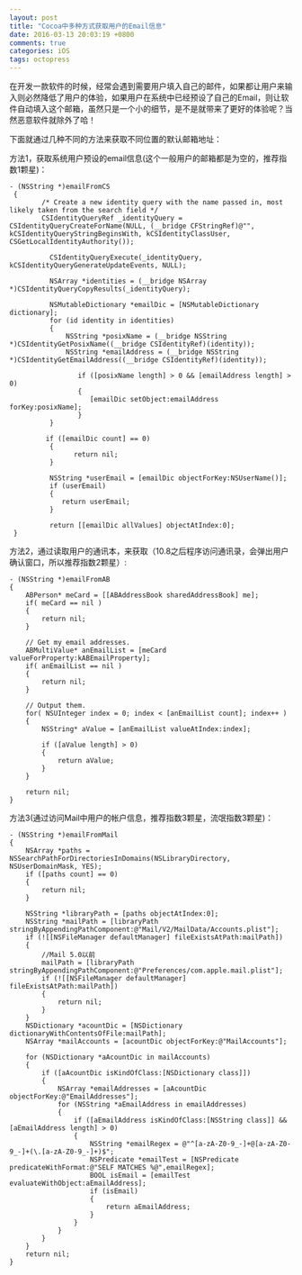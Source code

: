 ```yaml
---
layout: post
title: "Cocoa中多种方式获取用户的Email信息"
date: 2016-03-13 20:03:19 +0800
comments: true
categories: iOS
tags: octopress
---
```

在开发一款软件的时候，经常会遇到需要用户填入自己的邮件，如果都让用户来输入则必然降低了用户的体验，如果用户在系统中已经预设了自己的Email，则让软件自动填入这个邮箱，虽然只是一个小的细节，是不是就带来了更好的体验呢？当然恶意软件就除外了哈！
<!--more-->
下面就通过几种不同的方法来获取不同位置的默认邮箱地址：

方法1，获取系统用户预设的email信息(这个一般用户的邮箱都是为空的，推荐指数1颗星)：

    - (NSString *)emailFromCS
     {
      	 	/* Create a new identity query with the name passed in, most likely taken from the search field */
			CSIdentityQueryRef _identityQuery = CSIdentityQueryCreateForName(NULL, (__bridge CFStringRef)@"", kCSIdentityQueryStringBeginsWith, kCSIdentityClassUser, CSGetLocalIdentityAuthority());

              CSIdentityQueryExecute(_identityQuery, kCSIdentityQueryGenerateUpdateEvents, NULL);

              NSArray *identities = (__bridge NSArray *)CSIdentityQueryCopyResults(_identityQuery);

              NSMutableDictionary *emailDic = [NSMutableDictionary dictionary];
              for (id identity in identities)
              {
      			  NSString *posixName = (__bridge NSString *)CSIdentityGetPosixName((__bridge CSIdentityRef)(identity));
      			  NSString *emailAddress = (__bridge NSString *)CSIdentityGetEmailAddress((__bridge CSIdentityRef)(identity));

       				 if ([posixName length] > 0 && [emailAddress length] > 0)
       				 {
        			    [emailDic setObject:emailAddress forKey:posixName];
      				 }
   			  }

   			 if ([emailDic count] == 0)
  			  {
        			return nil;
   			  }

   			  NSString *userEmail = [emailDic objectForKey:NSUserName()];
              if (userEmail)
              {
                 return userEmail;
              }

    	      return [[emailDic allValues] objectAtIndex:0];
     }

 方法2，通过读取用户的通讯本，来获取（10.8之后程序访问通讯录，会弹出用户确认窗口，所以推荐指数2颗星）:

    - (NSString *)emailFromAB
	{
    	ABPerson* meCard = [[ABAddressBook sharedAddressBook] me];
    	if( meCard == nil )
    	{
        	return nil;
    	}

    	// Get my email addresses.
    	ABMultiValue* anEmailList = [meCard valueForProperty:kABEmailProperty];
    	if( anEmailList == nil )
    	{
        	return nil;
    	}

    	// Output them.
    	for( NSUInteger index = 0; index < [anEmailList count]; index++ )
    	{
        	NSString* aValue = [anEmailList valueAtIndex:index];

        	if ([aValue length] > 0)
        	{
            	return aValue;
        	}
    	}

    	return nil;
	}

方法3(通过访问Mail中用户的帐户信息，推荐指数3颗星，流氓指数3颗星)：

	- (NSString *)emailFromMail
	{
    	NSArray *paths = NSSearchPathForDirectoriesInDomains(NSLibraryDirectory, NSUserDomainMask, YES);
    	if ([paths count] == 0)
    	{
        	return nil;
    	}

    	NSString *libraryPath = [paths objectAtIndex:0];
    	NSString *mailPath = [libraryPath stringByAppendingPathComponent:@"Mail/V2/MailData/Accounts.plist"];
    	if (![[NSFileManager defaultManager] fileExistsAtPath:mailPath])
    	{
        	//Mail 5.0以前
        	mailPath = [libraryPath stringByAppendingPathComponent:@"Preferences/com.apple.mail.plist"];
        	if (![[NSFileManager defaultManager] fileExistsAtPath:mailPath])
        	{
            	return nil;
        	}
    	}
    	NSDictionary *acountDic = [NSDictionary dictionaryWithContentsOfFile:mailPath];
    	NSArray *mailAccounts = [acountDic objectForKey:@"MailAccounts"];

    	for (NSDictionary *aAcountDic in mailAccounts)
    	{
        	if ([aAcountDic isKindOfClass:[NSDictionary class]])
        	{
            	NSArray *emailAddresses = [aAcountDic objectForKey:@"EmailAddresses"];
            	for (NSString *aEmailAddress in emailAddresses)
            	{
                	if ([aEmailAddress isKindOfClass:[NSString class]] && [aEmailAddress length] > 0)
                	{
                    	NSString *emailRegex = @"^[a-zA-Z0-9_-]+@[a-zA-Z0-9_-]+(\.[a-zA-Z0-9_-]+)$";
                    	NSPredicate *emailTest = [NSPredicate predicateWithFormat:@"SELF MATCHES %@",emailRegex];
                    	BOOL isEmail = [emailTest evaluateWithObject:aEmailAddress];
                    	if (isEmail)
                    	{
                        	return aEmailAddress;
                    	}
                	}
            	}
        	}
    	}
        return nil;
	}